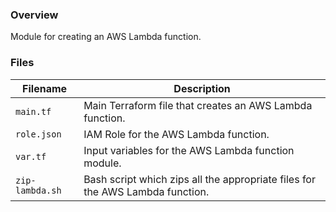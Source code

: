 ### Overview

Module for creating an AWS Lambda function.

### Files

| Filename            | Description                                                                                  |
|---------------------|----------------------------------------------------------------------------------------------|
| `main.tf`           | Main Terraform file that creates an AWS Lambda function.                                     |
| `role.json`         | IAM Role for the AWS Lambda function.                                                        |
| `var.tf`            | Input variables for the AWS Lambda function module.                                          |
| `zip-lambda.sh`     | Bash script which zips all the appropriate files for the AWS Lambda function.                |